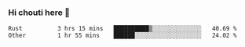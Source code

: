 ### Hi chouti here 👋


<!--START_SECTION:waka-->

```text
Rust          3 hrs 15 mins   ██████████▒░░░░░░░░░░░░░░   40.69 %
Other         1 hr 55 mins    ██████░░░░░░░░░░░░░░░░░░░   24.02 %
```

<!--END_SECTION:waka-->

<!--
**l0nl1f3/l0nl1f3** is a ✨ _special_ ✨ repository because its `README.md` (this file) appears on your GitHub profile.

Here are some ideas to get you started:

- 🔭 I’m currently working on ...
- 🌱 I’m currently learning ...
- 👯 I’m looking to collaborate on ...
- 🤔 I’m looking for help with ...
- 💬 Ask me about ...
- 📫 How to reach me: ...
- 😄 Pronouns: ...
- ⚡ Fun fact: ...
-->

